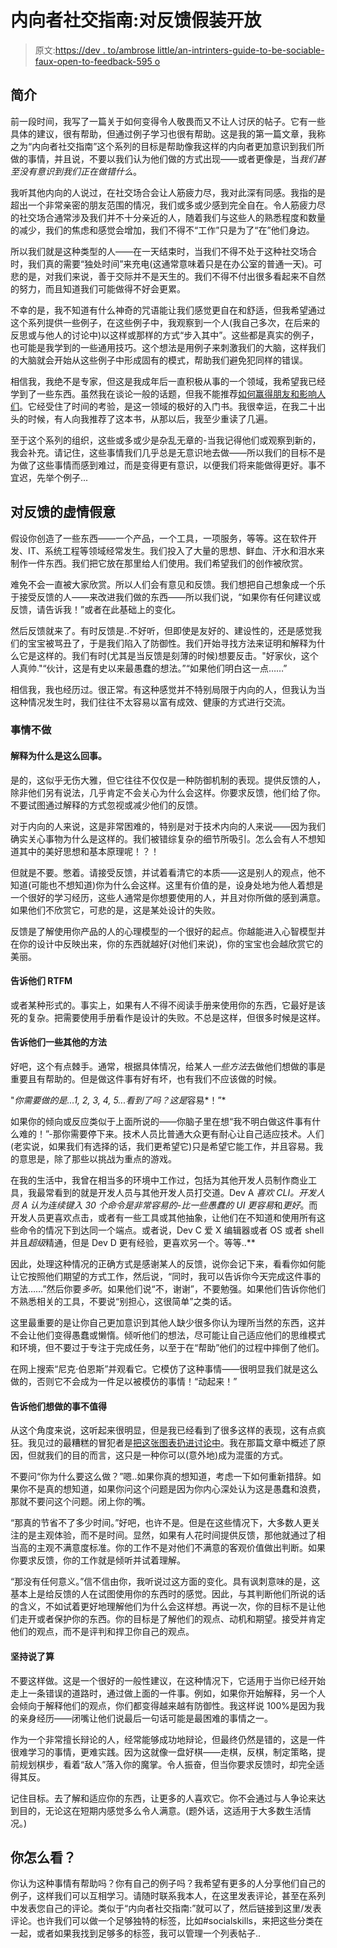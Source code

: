 # 内向者社交指南:对反馈假装开放

> 原文:[https://dev . to/ambrose little/an-intrinters-guide-to-be-sociable-faux-open-to-feedback-595 o](https://dev.to/ambroselittle/an-introverts-guide-to-being-sociable-faux-openness-to-feedback-595o)

## [](#introduction)简介

前一段时间，我写了一篇关于如何变得令人敬畏而又不让人讨厌的帖子。它有一些具体的建议，很有帮助，但通过例子学习也很有帮助。这是我的第一篇文章，我称之为“内向者社交指南”这个系列的目标是帮助像我这样的内向者更加意识到我们所做的事情，并且说，不要以我们认为他们做的方式出现——或者更像是，当*我们甚至没有意识到我们正在做错什么*。

我听其他内向的人说过，在社交场合会让人筋疲力尽，我对此深有同感。我指的是超出一个非常亲密的朋友范围的情况，我们或多或少感到完全自在。令人筋疲力尽的社交场合通常涉及我们并不十分亲近的人，随着我们与这些人的熟悉程度和数量的减少，我们的焦虑和感觉会增加，我们不得不“工作”只是为了“在”他们身边。

所以我们就是这种类型的人——在一天结束时，当我们不得不处于这种社交场合时，我们真的需要“独处时间”来充电(这通常意味着只是在办公室的普通一天)。可悲的是，对我们来说，善于交际并不是天生的。我们不得不付出很多看起来不自然的努力，而且知道我们可能做得不好会更累。

不幸的是，我不知道有什么神奇的咒语能让我们感觉更自在和舒适，但我希望通过这个系列提供一些例子，在这些例子中，我观察到一个人(我自己多次，在后来的反思或与他人的讨论中)以这样或那样的方式“步入其中”。这些都是真实的例子，也可能是我学到的一些通用技巧。这个想法是用例子来刺激我们的大脑，这样我们的大脑就会开始从这些例子中形成固有的模式，帮助我们避免犯同样的错误。

相信我，我绝不是专家，但这是我成年后一直积极从事的一个领域，我希望我已经学到了一些东西。虽然我在谈论一般的话题，但我不能推荐[如何赢得朋友和影响人们](https://amzn.to/2yzZJvN)。它经受住了时间的考验，是这一领域的极好的入门书。我很幸运，在我二十出头的时候，有人向我推荐了这本书，从那以后，我至少重读了几遍。

至于这个系列的组织，这些或多或少是杂乱无章的-当我记得他们或观察到新的，我会补充。请记住，这些事情我们几乎总是无意识地去做——所以我们的目标不是为做了这些事情而感到难过，而是变得更有意识，以便我们将来能做得更好。事不宜迟，先举个例子...

## [](#faux-openness-to-feedback)对反馈的虚情假意

假设你创造了一些东西——一个产品，一个工具，一项服务，等等。这在软件开发、IT、系统工程等领域经常发生。我们投入了大量的思想、鲜血、汗水和泪水来制作一件东西。我们把它放在那里给人们使用。我们希望我们的创作被欣赏。

难免不会一直被大家欣赏。所以人们会有意见和反馈。我们想把自己想象成一个乐于接受反馈的人——来改进我们做的东西——所以我们说，“如果你有任何建议或反馈，请告诉我！”或者在此基础上的变化。

然后反馈就来了。有时反馈是..不好听，但即使是友好的、建设性的，还是感觉我们的宝宝被骂丑了，于是我们陷入了防御性。我们开始寻找方法来证明和解释为什么它是这样的。我们有时(尤其是当反馈是刻薄的时候)想要反击。"好家伙，这个人真帅."“伙计，这是有史以来最愚蠢的想法。”“如果他们明白这一点……”

相信我，我也经历过。很正常。有这种感觉并不特别局限于内向的人，但我认为当这种情况发生时，我们往往不太容易以富有成效、健康的方式进行交流。

### [](#things-not-to-do)事情不做

#### [](#explain-why-it-is-the-way-it-is)解释为什么是这么回事。

是的，这似乎无伤大雅，但它往往不仅仅是一种防御机制的表现。提供反馈的人，除非他们另有说法，几乎肯定不会关心为什么会这样。你要求反馈，他们给了你。不要试图通过解释的方式忽视或减少他们的反馈。

对于内向的人来说，这是非常困难的，特别是对于技术内向的人来说——因为我们确实关心事物为什么是这样的。我们被错综复杂的细节所吸引。怎么会有人不想知道其中的美好思想和基本原理呢！？！

但就是不要。憋着。请接受反馈，并试着看清它的本质——这是别人的观点，他不知道(可能也不想知道)你为什么会这样。这里有价值的是，设身处地为他人着想是一个很好的学习经历，这些人通常是你想要使用的人，并且对你所做的感到满意。如果他们不欣赏它，可悲的是，这是某处设计的失败。

反馈是了解使用你产品的人的心理模型的一个很好的起点。你越能进入心智模型并在你的设计中反映出来，你的东西就越好(对他们来说)，你的宝宝也会越欣赏它的美丽。

#### [](#tell-them-to-rtfm)告诉他们 RTFM

或者某种形式的。事实上，如果有人不得不阅读手册来使用你的东西，它最好是该死的复杂。把需要使用手册看作是设计的失败。不总是这样，但很多时候是这样。

#### [](#tell-them-some-other-way-to-do-it)告诉他们一些其他的方法

好吧，这个有点棘手。通常，根据具体情况，给某人*一些方法*去做他们想做的事是重要且有帮助的。但是做这件事有好有坏，也有我们不应该做的时候。

"*你需要做的是...1, 2, 3, 4, 5...看到了吗？这是*容易*！”*

如果你的倾向或反应类似于上面所说的——你脑子里在想“我不明白做这件事有什么难的！”-那你需要停下来。技术人员比普通大众更有耐心让自己适应技术。人们(老实说，如果我们有选择的话，我们更希望它)只是希望它能工作，并且容易。我的意思是，除了那些以挑战为重点的游戏。

在我的生活中，我曾在相当多的环境中工作过，包括为其他开发人员制作商业工具，我最常看到的就是开发人员与其他开发人员打交道。Dev A *喜欢 CLI。开发人员 A 认为连续键入 30 个命令是非常容易的*-*比一些愚蠢的 UI 更容易*和*更好*。而开发人员更喜欢点击，或者有一些工具或其他抽象，让他们在不知道和使用所有这些命令的情况下到达同一个端点。或者说，Dev C 爱 X 编辑器或者 OS 或者 shell 并且*超级*精通，但是 Dev D 更有经验，更喜欢另一个。等等..**

因此，处理这种情况的正确方式是感谢某人的反馈，说你会记下来，看看你如何能让它按照他们期望的方式工作，然后说，“同时，我可以告诉你今天完成这件事的方法……”然后你要*多听*。如果他们说“不，谢谢”，不要勉强。如果他们告诉你他们不熟悉相关的工具，不要说“别担心，这很简单”之类的话。

这里最重要的是让你自己更加意识到其他人缺少很多你认为理所当然的东西，这并不会让他们变得愚蠢或懒惰。倾听他们的想法，尽可能让自己适应他们的思维模式和环境，但不要过于专注于完成任务，以至于在“帮助”他们的过程中摔倒了他们。

在网上搜索“尼克·伯恩斯”并观看它。它模仿了这种事情——很明显我们就是这么做的，否则它不会成为一件足以被模仿的事情！“动起来！”

#### [](#tell-them-what-they-want-to-do-is-not-worthwhile)告诉他们想做的事不值得

从这个角度来说，这听起来很明显，但是我已经看到了很多这样的表现，这有点疯狂。我见过的最糟糕的冒犯者是[把这张图表扔进讨论中](https://medium.com/@ambroselittle/this-xkcd-chart-is-crap-435788d948d)。我在那篇文章中概述了原因，但就我们的目的而言，这只是一种你可以(意外地)成为混蛋的方式。

不要问“你为什么要这么做？”嗯..如果你真的想知道，考虑一下如何重新措辞。如果你不是真的想知道，如果你问这个问题是因为你内心深处认为这是愚蠢和浪费，那就不要问这个问题。闭上你的嘴。

“那真的节省不了多少时间。”好吧，也许不是。但是在这些情况下，大多数人更关注的是主观体验，而不是时间。显然，如果有人花时间提供反馈，那他就通过了相当高的主观不满意度标准。你的工作不是对他们不满意的客观价值做出判断。如果你要求反馈，你的工作就是倾听并试着理解。

“那没有任何意义。”信不信由你，我听说过这方面的变化。具有讽刺意味的是，这基本上是给反馈的人在试图使用你的东西时的感觉。因此，与其判断他们所说的话的含义，不如试着更好地理解他们为什么会这样想。再说一次，你的目标不是让他们走开或者保护你的东西。你的目标是了解他们的观点、动机和期望。接受并肯定他们的观点，而不是评判和捍卫你自己的观点。

#### [](#insist-on-having-the-last-word)坚持说了算

不要这样做。这是一个很好的一般性建议，在这种情况下，它适用于当你已经开始走上一条错误的道路时，通过做上面的一件事。例如，如果你开始解释，另一个人会倾向于解释他们的观点，你们都变得越来越有防御性。我这样说 100%是因为我的亲身经历——闭嘴让他们说最后一句话可能是最困难的事情之一。

作为一个非常擅长辩论的人，经常能够成功地辩论，但最终仍然是错的，这是一件很难学习的事情，更难实践。因为这就像一盘好棋——走棋，反棋，制定策略，提前规划棋步，看着“敌人”落入你的魔掌。令人振奋，但当你要求反馈时，却完全适得其反。

记住目标。去了解和适应你的东西，让更多的人喜欢它。你不会通过与人争论来达到目的，无论这在短期内感觉多么令人满意。(题外话，这适用于大多数生活情况。)

## [](#what-do-you-think)你怎么看？

你认为这种事情有帮助吗？你有自己的例子吗？我希望有更多的人分享他们自己的例子，这样我们可以互相学习。请随时联系我本人，在这里发表评论，甚至在系列中发表您自己的评论。类似于“内向者社交指南:<your example="">”就可以了，然后链接到这里/发表评论。也许我们可以做一个足够独特的标签，比如#socialskills，来把这些分类在一起，或者如果我找到足够多的标签，我可以管理一个列表帖子..</your>